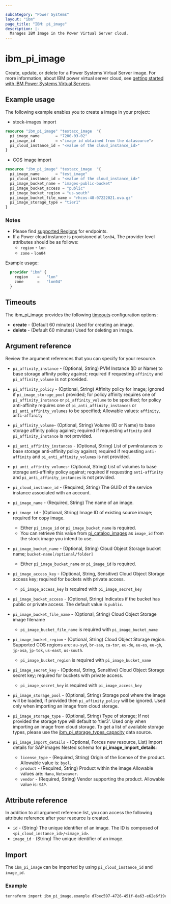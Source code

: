 ```yaml
---

subcategory: "Power Systems"
layout: "ibm"
page_title: "IBM: pi_image"
description: |-
  Manages IBM Image in the Power Virtual Server cloud.
---
```


# ibm_pi_image

Create, update, or delete for a Power Systems Virtual Server image. For more information, about IBM power virtual server cloud, see [getting started with IBM Power Systems Virtual Servers](https://cloud.ibm.com/docs/power-iaas?topic=power-iaas-getting-started).

## Example usage

The following example enables you to create a image in your project:

- stock-images import

```terraform
resource "ibm_pi_image" "testacc_image  "{
  pi_image_name       = "7200-03-02"
  pi_image_id         = <"image id obtained from the datasource">
  pi_cloud_instance_id = "<value of the cloud_instance_id>"
}
```

- COS image import

```terraform
resource "ibm_pi_image" "testacc_image  "{
  pi_image_name       = "test_image"
  pi_cloud_instance_id = "<value of the cloud_instance_id>"
  pi_image_bucket_name = "images-public-bucket"
  pi_image_bucket_access = "public"
  pi_image_bucket_region = "us-south"
  pi_image_bucket_file_name = "rhcos-48-07222021.ova.gz"
  pi_image_storage_type = "tier1"
}
```

### Notes

- Please find [supported Regions](https://cloud.ibm.com/apidocs/power-cloud#endpoint) for endpoints.
- If a Power cloud instance is provisioned at `lon04`, The provider level attributes should be as follows:
  - `region` - `lon`
  - `zone` - `lon04`
  
Example usage:
  
  ```terraform
    provider "ibm" {
      region    =   "lon"
      zone      =   "lon04"
    }
  ```
  
## Timeouts

The ibm_pi_image provides the following [timeouts](https://www.terraform.io/docs/language/resources/syntax.html) configuration options:

- **create** - (Default 60 minutes) Used for creating an image.
- **delete** - (Default 60 minutes) Used for deleting an image.

## Argument reference

Review the argument references that you can specify for your resource.

- `pi_affinity_instance` - (Optional, String) PVM Instance (ID or Name) to base storage affinity policy against; required if requesting `affinity` and `pi_affinity_volume` is not provided.
- `pi_affinity_policy` - (Optional, String) Affinity policy for image; ignored if `pi_image_storage_pool` provided; for policy affinity requires one of `pi_affinity_instance` or `pi_affinity_volume` to be specified; for policy anti-affinity requires one of `pi_anti_affinity_instances` or `pi_anti_affinity_volumes` to be specified; Allowable values: `affinity`, `anti-affinity`
- `pi_affinity_volume`- (Optional, String) Volume (ID or Name) to base storage affinity policy against; required if requesting `affinity` and `pi_affinity_instance` is not provided.
- `pi_anti_affinity_instances` - (Optional, String) List of pvmInstances to base storage anti-affinity policy against; required if requesting `anti-affinity` and `pi_anti_affinity_volumes` is not provided.
- `pi_anti_affinity_volumes`- (Optional, String) List of volumes to base storage anti-affinity policy against; required if requesting `anti-affinity` and `pi_anti_affinity_instances` is not provided.
- `pi_cloud_instance_id` - (Required, String) The GUID of the service instance associated with an account.
- `pi_image_name` - (Required, String) The name of an image.
- `pi_image_id` - (Optional, String) Image ID of existing source image; required for copy image.
  - Either `pi_image_id` or `pi_image_bucket_name` is required.
  - You can retrieve this value from [pi_catalog_images](https://registry.terraform.io/providers/IBM-Cloud/ibm/latest/docs/data-sources/pi_catalog_images#image_id) as `image_id` from the stock image you intend to use.
- `pi_image_bucket_name` - (Optional, String) Cloud Object Storage bucket name; `bucket-name[/optional/folder]`
  - Either `pi_image_bucket_name` or `pi_image_id` is required.
- `pi_image_access_key` - (Optional, String, Sensitive) Cloud Object Storage access key; required for buckets with private access.
  - `pi_image_access_key` is required with `pi_image_secret_key`
- `pi_image_bucket_access` - (Optional, String) Indicates if the bucket has public or private access. The default value is `public`.
- `pi_image_bucket_file_name` - (Optional, String) Cloud Object Storage image filename
  - `pi_image_bucket_file_name` is required with `pi_image_bucket_name`
- `pi_image_bucket_region` - (Optional, String) Cloud Object Storage region. Supported COS regions are: `au-syd`, `br-sao`, `ca-tor`, `eu-de`, `eu-es`, `eu-gb`, `jp-osa`, `jp-tok`, `us-east`, `us-south`.
  - `pi_image_bucket_region` is required with `pi_image_bucket_name`
- `pi_image_secret_key` - (Optional, String, Sensitive) Cloud Object Storage secret key; required for buckets with private access.
  - `pi_image_secret_key` is required with `pi_image_access_key`
- `pi_image_storage_pool` - (Optional, String) Storage pool where the image will be loaded, if provided then `pi_affinity_policy` will be ignored. Used only when importing an image from cloud storage.
- `pi_image_storage_type` - (Optional, String) Type of storage; If not provided the storage type will default to 'tier3'. Used only when importing an image from cloud storage. To get a list of available storage types, please use the [ibm_pi_storage_types_capacity](https://registry.terraform.io/providers/IBM-Cloud/ibm/latest/docs/data-sources/pi_storage_types_capacity) data source.

- `pi_image_import_details` - (Optional, Forces new resource, List) Import details for SAP images
  Nested schema for **pi_image_import_details**:
  - `license_type` - (Required, String) Origin of the license of the product. Allowable value is: `byol`.
  - `product` - (Required, String) Product within the image.Allowable values are: `Hana`, `Netweaver`.
  - `vendor` - (Required, String) Vendor supporting the product. Allowable value is: `SAP`.

## Attribute reference

In addition to all argument reference list, you can access the following attribute reference after your resource is created.

- `id` - (String) The unique identifier of an image. The ID is composed of `<pi_cloud_instance_id>/<image_id>`.
- `image_id` - (String) The unique identifier of an image.

## Import

The `ibm_pi_image` can be imported by using `pi_cloud_instance_id` and `image_id`.

### Example

```bash
terraform import ibm_pi_image.example d7bec597-4726-451f-8a63-e62e6f19c32c/cea6651a-bc0a-4438-9f8a-a0770bbf3ebb
```
